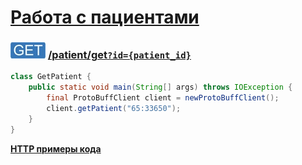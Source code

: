 [Работа с пациентами](../index.md)
==================================

### ![GET](../../../../img/get.png) [/patient/get`?id={patient_id}`](../index.md)

```java
class GetPatient {
    public static void main(String[] args) throws IOException {
        final ProtoBuffClient client = newProtoBuffClient();
        client.getPatient("65:33650");
    }
}
```

**[HTTP примеры кода](get.md)**